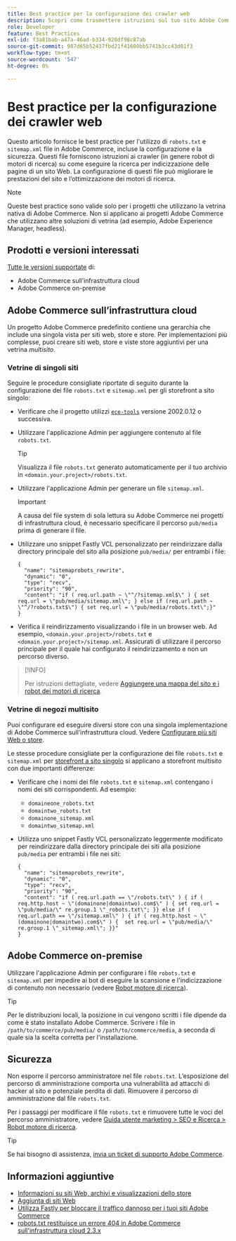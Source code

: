 ```yaml
---
title: Best practice per la configurazione dei crawler web
description: Scopri come trasmettere istruzioni sul tuo sito Adobe Commerce ai crawler web utilizzando i file "robots.txt" e "sitemap.xml".
role: Developer
feature: Best Practices
exl-id: f3a81bab-a47a-46ad-b334-920df98c87ab
source-git-commit: 987d65b52437fbd21f41600bb5741b3cc43d01f3
workflow-type: tm+mt
source-wordcount: '547'
ht-degree: 0%

---
```



# Best practice per la configurazione dei crawler web

Questo articolo fornisce le best practice per l&#39;utilizzo di `robots.txt` e `sitemap.xml` file in Adobe Commerce, incluse la configurazione e la sicurezza. Questi file forniscono istruzioni ai crawler (in genere robot di motori di ricerca) su come eseguire la ricerca per indicizzazione delle pagine di un sito Web. La configurazione di questi file può migliorare le prestazioni del sito e l’ottimizzazione dei motori di ricerca.

>[!NOTE]
>
>Queste best practice sono valide solo per i progetti che utilizzano la vetrina nativa di Adobe Commerce. Non si applicano ai progetti Adobe Commerce che utilizzano altre soluzioni di vetrina (ad esempio, Adobe Experience Manager, headless).

## Prodotti e versioni interessati

[Tutte le versioni supportate](../../../release/versions.md) di:

- Adobe Commerce sull’infrastruttura cloud
- Adobe Commerce on-premise

## Adobe Commerce sull’infrastruttura cloud

Un progetto Adobe Commerce predefinito contiene una gerarchia che include una singola vista per siti web, store e store. Per implementazioni più complesse, puoi creare siti web, store e viste store aggiuntivi per una vetrina _multisito_.

### Vetrine di singoli siti

Seguire le procedure consigliate riportate di seguito durante la configurazione dei file `robots.txt` e `sitemap.xml` per gli storefront a sito singolo:

- Verificare che il progetto utilizzi [`ece-tools`](https://experienceleague.adobe.com/en/docs/commerce-cloud-service/user-guide/release-notes/ece-tools-package) versione 2002.0.12 o successiva.
- Utilizzare l&#39;applicazione Admin per aggiungere contenuto al file `robots.txt`.

  >[!TIP]
  >
  >Visualizza il file `robots.txt` generato automaticamente per il tuo archivio in `<domain.your.project>/robots.txt`.

- Utilizzare l&#39;applicazione Admin per generare un file `sitemap.xml`.

  >[!IMPORTANT]
  >
  >A causa del file system di sola lettura su Adobe Commerce nei progetti di infrastruttura cloud, è necessario specificare il percorso `pub/media` prima di generare il file.

- Utilizzare uno snippet Fastly VCL personalizzato per reindirizzare dalla directory principale del sito alla posizione `pub/media/` per entrambi i file:

  ```vcl
  {
    "name": "sitemaprobots_rewrite",
    "dynamic": "0",
    "type": "recv",
    "priority": "90",
    "content": "if ( req.url.path ~ \"^/?sitemap.xml$\" ) { set req.url = \"pub/media/sitemap.xml\"; } else if (req.url.path ~ \"^/?robots.txt$\") { set req.url = \"pub/media/robots.txt\";}"
  }
  ```

- Verifica il reindirizzamento visualizzando i file in un browser web. Ad esempio, `<domain.your.project>/robots.txt` e `<domain.your.project>/sitemap.xml`. Assicurati di utilizzare il percorso principale per il quale hai configurato il reindirizzamento e non un percorso diverso.

>[!INFO]
>
>Per istruzioni dettagliate, vedere [Aggiungere una mappa del sito e i robot dei motori di ricerca](https://experienceleague.adobe.com/en/docs/commerce-cloud-service/user-guide/configure-store/robots-sitemap).


### Vetrine di negozi multisito

Puoi configurare ed eseguire diversi store con una singola implementazione di Adobe Commerce sull’infrastruttura cloud. Vedere [Configurare più siti Web o store](https://experienceleague.adobe.com/en/docs/commerce-cloud-service/user-guide/configure-store/multiple-sites).

Le stesse procedure consigliate per la configurazione dei file `robots.txt` e `sitemap.xml` per [storefront a sito singolo](#single-site-storefronts) si applicano a storefront multisito con due importanti differenze:

- Verificare che i nomi dei file `robots.txt` e `sitemap.xml` contengano i nomi dei siti corrispondenti. Ad esempio:
   - `domaineone_robots.txt`
   - `domaintwo_robots.txt`
   - `domainone_sitemap.xml`
   - `domaintwo_sitemap.xml`

- Utilizza uno snippet Fastly VCL personalizzato leggermente modificato per reindirizzare dalla directory principale dei siti alla posizione `pub/media` per entrambi i file nei siti:

  ```vcl
  {
    "name": "sitemaprobots_rewrite",
    "dynamic": "0",
    "type": "recv",
    "priority": "90",
    "content": "if ( req.url.path == \"/robots.txt\" ) { if ( req.http.host ~ \"(domainone|domaintwo).com$\" ) { set req.url = \"pub/media/\" re.group.1 \"_robots.txt\"; }} else if ( req.url.path == \"/sitemap.xml\" ) { if ( req.http.host ~ \"(domainone|domaintwo).com$\" ) {  set req.url = \"pub/media/\" re.group.1 \"_sitemap.xml\"; }}"
  }
  ```

## Adobe Commerce on-premise

Utilizzare l&#39;applicazione Admin per configurare i file `robots.txt` e `sitemap.xml` per impedire ai bot di eseguire la scansione e l&#39;indicizzazione di contenuto non necessario (vedere [Robot motore di ricerca](https://experienceleague.adobe.com/docs/commerce-admin/marketing/seo/seo-overview.html#search-engine-robots)).

>[!TIP]
>
>Per le distribuzioni locali, la posizione in cui vengono scritti i file dipende da come è stato installato Adobe Commerce. Scrivere i file in `/path/to/commerce/pub/media/` o `/path/to/commerce/media`, a seconda di quale sia la scelta corretta per l&#39;installazione.

## Sicurezza

Non esporre il percorso amministratore nel file `robots.txt`. L’esposizione del percorso di amministrazione comporta una vulnerabilità ad attacchi di hacker al sito e potenziale perdita di dati. Rimuovere il percorso di amministrazione dal file `robots.txt`.

Per i passaggi per modificare il file `robots.txt` e rimuovere tutte le voci del percorso amministratore, vedere [Guida utente marketing > SEO e Ricerca > Robot motore di ricerca](https://experienceleague.adobe.com/docs/commerce-admin/marketing/seo/seo-overview.html#search-engine-robots).

>[!TIP]
>
>Se hai bisogno di assistenza, [invia un ticket di supporto Adobe Commerce](https://experienceleague.adobe.com/docs/commerce-knowledge-base/kb/help-center-guide/magento-help-center-user-guide.html#submit-ticket).

## Informazioni aggiuntive

- [Informazioni su siti Web, archivi e visualizzazioni dello store](https://experienceleague.adobe.com/en/docs/commerce-cloud-service/user-guide/configure-store/best-practices)
- [Aggiunta di siti Web](https://experienceleague.adobe.com/en/docs/commerce-admin/stores-sales/site-store/stores#add-websites)
- [Utilizza Fastly per bloccare il traffico dannoso per i tuoi siti Adobe Commerce](https://experienceleague.adobe.com/en/docs/commerce-cloud-service/user-guide/cdn/custom-vcl-snippets/fastly-vcl-blocking)
- [robots.txt restituisce un errore 404 in Adobe Commerce sull&#39;infrastruttura cloud 2.3.x](https://experienceleague.adobe.com/docs/commerce-knowledge-base/kb/troubleshooting/miscellaneous/robots.txt-gives-404-error-magento-commerce-cloud-2.3.x.html)
